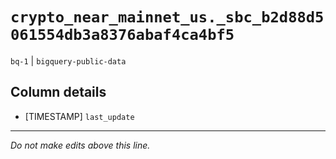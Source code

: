 # `crypto_near_mainnet_us._sbc_b2d88d5061554db3a8376abaf4ca4bf5`
`bq-1` | `bigquery-public-data`

## Column details
* [TIMESTAMP] `last_update`

-------------------------------------------------------------------------------
*Do not make edits above this line.*
